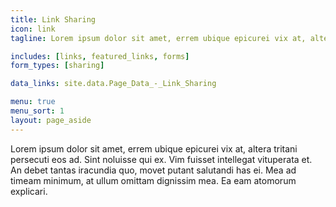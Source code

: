 ```yaml
---
title: Link Sharing
icon: link
tagline: Lorem ipsum dolor sit amet, errem ubique epicurei vix at, altera tritani persecuti eos ad. Sint noluisse qui ex.

includes: [links, featured_links, forms]
form_types: [sharing]

data_links: site.data.Page_Data_-_Link_Sharing

menu: true
menu_sort: 1
layout: page_aside
---
```


Lorem ipsum dolor sit amet, errem ubique epicurei vix at, altera tritani persecuti eos ad. Sint noluisse qui ex. Vim fuisset intellegat vituperata et. An debet tantas iracundia quo, movet putant salutandi has ei. Mea ad timeam minimum, at ullum omittam dignissim mea. Ea eam atomorum explicari.